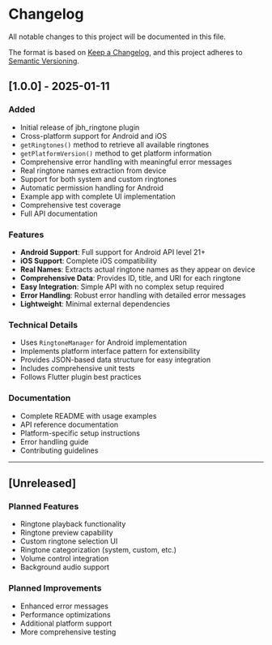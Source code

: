 # Changelog

All notable changes to this project will be documented in this file.

The format is based on [Keep a Changelog](https://keepachangelog.com/en/1.0.0/),
and this project adheres to [Semantic Versioning](https://semver.org/spec/v2.0.0.html).

## [1.0.0] - 2025-01-11

### Added
- Initial release of jbh_ringtone plugin
- Cross-platform support for Android and iOS
- `getRingtones()` method to retrieve all available ringtones
- `getPlatformVersion()` method to get platform information
- Comprehensive error handling with meaningful error messages
- Real ringtone names extraction from device
- Support for both system and custom ringtones
- Automatic permission handling for Android
- Example app with complete UI implementation
- Comprehensive test coverage
- Full API documentation

### Features
- **Android Support**: Full support for Android API level 21+
- **iOS Support**: Complete iOS compatibility
- **Real Names**: Extracts actual ringtone names as they appear on device
- **Comprehensive Data**: Provides ID, title, and URI for each ringtone
- **Easy Integration**: Simple API with no complex setup required
- **Error Handling**: Robust error handling with detailed error messages
- **Lightweight**: Minimal external dependencies

### Technical Details
- Uses `RingtoneManager` for Android implementation
- Implements platform interface pattern for extensibility
- Provides JSON-based data structure for easy integration
- Includes comprehensive unit tests
- Follows Flutter plugin best practices

### Documentation
- Complete README with usage examples
- API reference documentation
- Platform-specific setup instructions
- Error handling guide
- Contributing guidelines

---

## [Unreleased]

### Planned Features
- Ringtone playback functionality
- Ringtone preview capability
- Custom ringtone selection UI
- Ringtone categorization (system, custom, etc.)
- Volume control integration
- Background audio support

### Planned Improvements
- Enhanced error messages
- Performance optimizations
- Additional platform support
- More comprehensive testing
